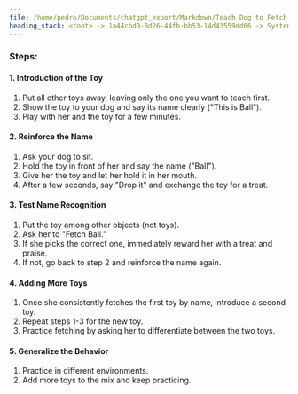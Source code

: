 ```yaml
---
file: /home/pedro/Documents/chatgpt_export/Markdown/Teach Dog to Fetch Toys.md
heading_stack: <root> -> 1a44cbd0-8d26-44fb-bb53-14d43559dd66 -> System -> 87f5ef7a-78c0-4353-8196-cd12c4835275 -> System -> aaa2e89e-6d1e-4d01-b369-c82456f9d5c6 -> User -> 21867efe-1037-4c2e-bef2-b1381b57d3b6 -> Assistant -> What You'll Need: -> Steps:
---
```

### Steps:

#### 1. Introduction of the Toy
1. Put all other toys away, leaving only the one you want to teach first.
2. Show the toy to your dog and say its name clearly ("This is Ball").
3. Play with her and the toy for a few minutes.

#### 2. Reinforce the Name
1. Ask your dog to sit.
2. Hold the toy in front of her and say the name ("Ball").
3. Give her the toy and let her hold it in her mouth.
4. After a few seconds, say "Drop it" and exchange the toy for a treat.

#### 3. Test Name Recognition
1. Put the toy among other objects (not toys).
2. Ask her to "Fetch Ball."
3. If she picks the correct one, immediately reward her with a treat and praise.
4. If not, go back to step 2 and reinforce the name again.

#### 4. Adding More Toys
1. Once she consistently fetches the first toy by name, introduce a second toy.
2. Repeat steps 1-3 for the new toy.
3. Practice fetching by asking her to differentiate between the two toys.

#### 5. Generalize the Behavior
1. Practice in different environments.
2. Add more toys to the mix and keep practicing.

